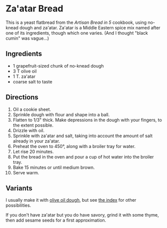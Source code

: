[noKnead]: ../indices/noKnead.html

# Za'atar Bread

This is a yeast flatbread from the *Artisan Bread in 5* cookbook, using no-knead dough and za'atar.  Za'atar is a Middle Eastern spice mix named after one of its ingredients, though which one varies.  (And I thought "black cumin" was vague...)

## Ingredients

* 1 grapefruit-sized chunk of no-knead dough
* 3 T olive oil
* 1 T. za'atar
* coarse salt to taste

## Directions

1. Oil a cookie sheet.
2. Sprinkle dough with flour and shape into a ball.
3. Flatten to 1/3" thick.  Make depressions in the dough with your fingers, to the extent possible.
4. Drizzle with oil.
5. Sprinkle with za'atar and salt, taking into account the amount of salt already in your za'atar. 
6. Preheat the oven to 450°, along with a broiler tray for water.
7. Let rise 20 minutes.
8. Put the bread in the oven and pour a cup of hot water into the broiler tray.
9. Bake 15 minutes or until medium brown.
10. Serve warm.

## Variants

I usually make it with [olive oil dough](../bread/oliveOil.md), but see [the index](../bread/artisanIndex.md) for other possibilities.

If you don't have za'atar but you do have savory, grind it with some thyme, then add sesame seeds for a first approximation.
